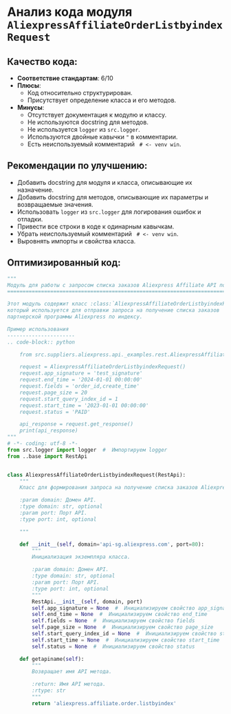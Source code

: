 # Анализ кода модуля `AliexpressAffiliateOrderListbyindexRequest`

## Качество кода:
- **Соответствие стандартам**: 6/10
- **Плюсы**:
    - Код относительно структурирован.
    - Присутствует определение класса и его методов.
- **Минусы**:
    - Отсутствует документация к модулю и классу.
    - Не используются docstring для методов.
    - Не используется `logger` из `src.logger`.
    - Используются двойные кавычки `"` в комментарии.
    - Есть неиспользуемый комментарий ` # <- venv win`.

## Рекомендации по улучшению:
- Добавить docstring для модуля и класса, описывающие их назначение.
- Добавить docstring для методов, описывающие их параметры и возвращаемые значения.
- Использовать `logger` из `src.logger` для логирования ошибок и отладки.
- Привести все строки в коде к одинарным кавычкам.
- Убрать неиспользуемый комментарий ` # <- venv win`.
- Выровнять импорты и свойства класса.

## Оптимизированный код:
```python
"""
Модуль для работы с запросом списка заказов Aliexpress Affiliate API по индексу.
===========================================================================

Этот модуль содержит класс :class:`AliexpressAffiliateOrderListbyindexRequest`,
который используется для отправки запроса на получение списка заказов
партнерской программы Aliexpress по индексу.

Пример использования
----------------------
.. code-block:: python

    from src.suppliers.aliexpress.api._examples.rest.AliexpressAffiliateOrderListbyindexRequest import AliexpressAffiliateOrderListbyindexRequest

    request = AliexpressAffiliateOrderListbyindexRequest()
    request.app_signature = 'test_signature'
    request.end_time = '2024-01-01 00:00:00'
    request.fields = 'order_id,create_time'
    request.page_size = 20
    request.start_query_index_id = 1
    request.start_time = '2023-01-01 00:00:00'
    request.status = 'PAID'

    api_response = request.get_response()
    print(api_response)
"""
# -*- coding: utf-8 -*-
from src.logger import logger  #  Импортируем logger
from ..base import RestApi


class AliexpressAffiliateOrderListbyindexRequest(RestApi):
    """
    Класс для формирования запроса на получение списка заказов Aliexpress Affiliate API по индексу.

    :param domain: Домен API.
    :type domain: str, optional
    :param port: Порт API.
    :type port: int, optional

    """

    def __init__(self, domain='api-sg.aliexpress.com', port=80):
        """
        Инициализация экземпляра класса.

        :param domain: Домен API.
        :type domain: str, optional
        :param port: Порт API.
        :type port: int, optional
        """
        RestApi.__init__(self, domain, port)
        self.app_signature = None  #  Инициализируем свойство app_signature
        self.end_time = None  #  Инициализируем свойство end_time
        self.fields = None  #  Инициализируем свойство fields
        self.page_size = None  #  Инициализируем свойство page_size
        self.start_query_index_id = None  #  Инициализируем свойство start_query_index_id
        self.start_time = None  #  Инициализируем свойство start_time
        self.status = None  #  Инициализируем свойство status

    def getapiname(self):
        """
        Возвращает имя API метода.

        :return: Имя API метода.
        :rtype: str
        """
        return 'aliexpress.affiliate.order.listbyindex'